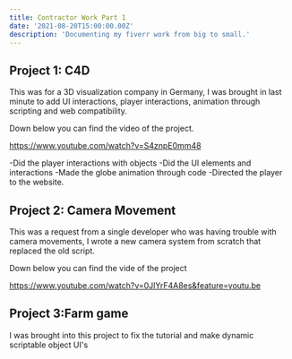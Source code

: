 ```yaml
---
title: Contractor Work Part 1
date: '2021-08-20T15:00:00.00Z'
description: 'Documenting my fiverr work from big to small.'
---
```



## Project 1: C4D

This was for a 3D visualization company in Germany, I was brought in last minute to add UI interactions, player interactions, animation through scripting and web compatibility.

Down below you can find the video of the project.

https://www.youtube.com/watch?v=S4znpE0mm48

-Did the player interactions with objects
-Did the UI elements and interactions
-Made the globe animation through code
-Directed the player to the website.


## Project 2: Camera Movement


This was a request from a single developer who was having trouble with camera movements, I wrote a new camera system from scratch that replaced the old script.

Down below you can find the vide of the project

https://www.youtube.com/watch?v=0JlYrF4A8es&feature=youtu.be




## Project 3:Farm game

I was brought into this project to fix the tutorial and make dynamic scriptable object UI's 


